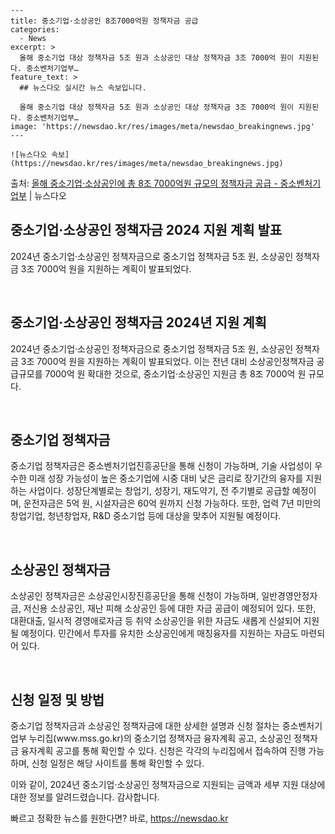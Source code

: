     ---
    title: 중소기업·소상공인 8조7000억원 정책자금 공급
    categories:
      - News
    excerpt: >
      올해 중소기업 대상 정책자금 5조 원과 소상공인 대상 정책자금 3조 7000억 원이 지원된다. 중소벤처기업부…
    feature_text: >
      ## 뉴스다오 실시간 뉴스 속보입니다.
    
      올해 중소기업 대상 정책자금 5조 원과 소상공인 대상 정책자금 3조 7000억 원이 지원된다. 중소벤처기업부…
    image: 'https://newsdao.kr/res/images/meta/newsdao_breakingnews.jpg'
    ---
    
    ![뉴스다오 속보](https://newsdao.kr/res/images/meta/newsdao_breakingnews.jpg)

<p>출처: <a href="https://newsdao.kr/2923" rel="dofollow">올해 중소기업·소상공인에 총 8조 7000억원 규모의 정책자금 공급 - 중소벤처기업부</a> | 뉴스다오</p>

<h2 data-ke-size="size26">중소기업·소상공인 정책자금 2024 지원 계획 발표</h2>
2024년 중소기업·소상공인 정책자금으로 중소기업 정책자금 5조 원, 소상공인 정책자금 3조 7000억 원을 지원하는 계획이 발표되었다.

<p data-ke-size="size16">&nbsp;</p>

<h2 data-ke-size="size24"><b>중소기업·소상공인 정책자금 2024년 지원 계획</b></h2>
2024년 중소기업·소상공인 정책자금으로 중소기업 정책자금 5조 원, 소상공인 정책자금 3조 7000억 원을 지원하는 계획이 발표되었다. 이는 전년 대비 소상공인정책자금 공급규모를 7000억 원 확대한 것으로, 중소기업·소상공인 지원금 총 8조 7000억 원 규모다.

<p data-ke-size="size16">&nbsp;</p>

<h2 data-ke-size="size24"><b>중소기업 정책자금</b></h2>
중소기업 정책자금은 중소벤처기업진흥공단을 통해 신청이 가능하며, 기술 사업성이 우수한 미래 성장 가능성이 높은 중소기업에 시중 대비 낮은 금리로 장기간의 융자를 지원하는 사업이다. 성장단계별로는 창업기, 성장기, 재도약기, 전 주기별로 공급할 예정이며, 운전자금은 5억 원, 시설자금은 60억 원까지 신청 가능하다. 또한, 업력 7년 미만의 창업기업, 청년창업자, R&D 중소기업 등에 대상을 맞추어 지원될 예정이다.

<p data-ke-size="size16">&nbsp;</p>

<h2 data-ke-size="size24"><b>소상공인 정책자금</b></h2>
소상공인 정책자금은 소상공인시장진흥공단을 통해 신청이 가능하며, 일반경영안정자금, 저신용 소상공인, 재난 피해 소상공인 등에 대한 자금 공급이 예정되어 있다. 또한, 대환대출, 일시적 경영애로자금 등 취약 소상공인을 위한 자금도 새롭게 신설되어 지원될 예정이다. 민간에서 투자를 유치한 소상공인에게 매칭융자를 지원하는 자금도 마련되어 있다.

<p data-ke-size="size16">&nbsp;</p>

<h2 data-ke-size="size24"><b>신청 일정 및 방법</b></h2>
중소기업 정책자금과 소상공인 정책자금에 대한 상세한 설명과 신청 절차는 중소벤처기업부 누리집(www.mss.go.kr)의 중소기업 정책자금 융자계획 공고, 소상공인 정책자금 융자계획 공고를 통해 확인할 수 있다. 신청은 각각의 누리집에서 접속하여 진행 가능하며, 신청 일정은 해당 사이트를 통해 확인할 수 있다.

이와 같이, 2024년 중소기업·소상공인 정책자금으로 지원되는 금액과 세부 지원 대상에 대한 정보를 알려드렸습니다. 감사합니다. 

빠르고 정확한 뉴스를 원한다면? 바로, <a href="https://newsdao.kr" rel="dofollow">https://newsdao.kr</a>


    
